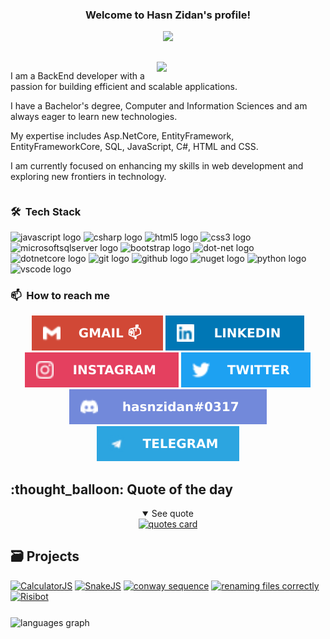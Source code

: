 <h3 align="center">
  Welcome to Hasn Zidan's profile!
</h3>

<p align="center">
  <a href="https://github.com/DenverCoder1/readme-typing-svg">
    <img src="https://readme-typing-svg.herokuapp.com/?lines=Back-End%20Developer;Always%20learning%20new%20things&font=Fira%20Code&center=true&width=440&height=45&color=f75c7e&vCenter=true&size=22">
  </a>
</p>

## 
<div style="display: flow-root;">
  <img align="right" width="270" src="https://media0.giphy.com/media/78XCFBGOlS6keY1Bil/giphy.gif?cid=6c09b952ctskfr7enwyp0kkr7tau73byp6a73wrh8dyhjg8z&ep=v1_internal_gif_by_id&rid=giphy.gif&ct=g" />
<p>I am a BackEnd developer with a passion for building efficient and scalable applications.</p>
<p>I have a Bachelor's degree, Computer and Information Sciences and am always eager to learn new technologies.</p>
<p>My expertise includes Asp.NetCore, EntityFramework, EntityFrameworkCore, SQL, JavaScript, C#, HTML and CSS.</p>
<p>I am currently focused on enhancing my skills in web development and exploring new frontiers in technology.</p>
</div>

### 🛠 &nbsp;Tech Stack

<div align="Left">
  <img src="https://cdn.jsdelivr.net/gh/devicons/devicon/icons/javascript/javascript-original.svg" height="40" alt="javascript logo"  />
  <img src="https://cdn.jsdelivr.net/gh/devicons/devicon/icons/csharp/csharp-original.svg" height="40" alt="csharp logo"  />
  <img src="https://cdn.jsdelivr.net/gh/devicons/devicon/icons/html5/html5-original.svg" height="40" alt="html5 logo"  />
  <img src="https://cdn.jsdelivr.net/gh/devicons/devicon/icons/css3/css3-original.svg" height="40" alt="css3 logo"  />
  <img src="https://cdn.jsdelivr.net/gh/devicons/devicon/icons/microsoftsqlserver/microsoftsqlserver-plain.svg" height="40" alt="microsoftsqlserver logo"  />
  <img src="https://cdn.jsdelivr.net/gh/devicons/devicon/icons/bootstrap/bootstrap-original.svg" height="40" alt="bootstrap logo"  />
  <img src="https://skillicons.dev/icons?i=dotnet" height="40" alt="dot-net logo"  />
  <img src="https://cdn.jsdelivr.net/gh/devicons/devicon/icons/dotnetcore/dotnetcore-original.svg" height="40" alt="dotnetcore logo"  />
  <img src="https://skillicons.dev/icons?i=git" height="40" alt="git logo"  />
  <img src="https://skillicons.dev/icons?i=github" height="40" alt="github logo"  />
  <img src="https://cdn.jsdelivr.net/gh/devicons/devicon/icons/nuget/nuget-original.svg" height="40" alt="nuget logo"  />
  <img src="https://cdn.jsdelivr.net/gh/devicons/devicon/icons/python/python-original.svg" height="40" alt="python logo"  />
  <img src="https://cdn.jsdelivr.net/gh/devicons/devicon/icons/vscode/vscode-original.svg" height="40" alt="vscode logo"  />
</div>


### 📫  &nbsp;How to reach me

<p align="center">
  <a href="mailto:zedanh3@gmail.com"><img src="https://github.com/Hasnzidan/Hasnzidan/blob/main/gmail.svg" alt="gmail"></a>
  <a target="_blank" href="https://linkedin.com/in/hasnzidan"><img src="https://github.com/Hasnzidan/Hasnzidan/blob/main/linkedin.svg" alt="hasnzidan"/></a>
  <a target="_blank" href="https://www.instagram.com/hssnz_/"><img src="https://github.com/Hasnzidan/Hasnzidan/blob/main/instagram.svg" alt="hasnzidan"/></a>
  <a target="_blank" href="https://twitter.com/_izidan"><img src="https://github.com/Hasnzidan/Hasnzidan/blob/main/twitter.svg" alt="hasnzidan"/></a>
<!--   <a target="_blank" href="https://www.reddit.com/user/PratikPingale"><img src="https://raw.githubusercontent.com/PROxZIMA/PROxZIMA/master/src/social/reddit.svg" alt="PratikPingale"/></a> -->
  <a target="_blank" href="https://discordapp.com/users/hasnzidan"><img src="https://github.com/Hasnzidan/Hasnzidan/blob/main/discord.svg" alt="hasnzidan#0317"/></a>
  <a target="_blank" href="https://t.me/hasnzidan"><img src="https://github.com/Hasnzidan/Hasnzidan/blob/main/telegram.svg" alt="hasnzidan"/></a>
</p>

<h2>:thought_balloon: Quote of the day</h2>
<details align="Center" open>
    <summary>See quote</summary>
    <a href="https://github.com/piyushsuthar/github-readme-quotes">
        <img src="https://quotes-github-readme.vercel.app/api?type=horizontal&theme=tokyonight" alt="quotes card">
    </a>
</details>

## 🗃 Projects

<div align="left">
  <a href="https://github.com/Hasnzidan/ECommerce"><img src="https://github-readme-stats.vercel.app/api/pin/?username=hasnzidan&repo=ECommerce&theme=react&hide_border=true&show_icons=false" alt="CalculatorJS" /></a>
  <a href="https://github.com/Hasnzidan/Blog"><img src="https://github-readme-stats.vercel.app/api/pin/?username=hasnzidan&repo=Blog&theme=react&hide_border=true&show_icons=false" alt="SnakeJS" /></a>
  <a href="https://github.com/Hasnzidan/Restaurant-Management-System"><img src="https://github-readme-stats.vercel.app/api/pin/?username=hasnzidan&repo=Restaurant-Management-System&theme=react&hide_border=true&show_icons=false" alt="conway sequence" /></a>
  <a href="https://github.com/Hasnzidan/Student-Management-System"><img src="https://github-readme-stats.vercel.app/api/pin/?username=hasnzidan&repo=Student-Management-System&theme=react&hide_border=true&show_icons=false" alt="renaming files correctly" /></a>
  <a href="https://github.com/Hasnzidan/Shop"><img src="https://github-readme-stats.vercel.app/api/pin/?username=hasnzidan&repo=Shop&theme=react&hide_border=true&show_icons=false" alt="Risibot" /></a>
</div>

###
<img  align="Center" height="180em" width="100%" src="https://github-readme-stats.vercel.app/api/top-langs?username=hasnzidan&locale=en&hide_title=false&layout=compact&langs_count=8&theme=dracula&hide_border=false"  alt="languages graph"  />

